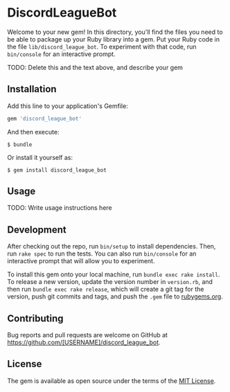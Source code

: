 # DiscordLeagueBot

Welcome to your new gem! In this directory, you'll find the files you need to be able to package up your Ruby library into a gem. Put your Ruby code in the file `lib/discord_league_bot`. To experiment with that code, run `bin/console` for an interactive prompt.

TODO: Delete this and the text above, and describe your gem

## Installation

Add this line to your application's Gemfile:

```ruby
gem 'discord_league_bot'
```

And then execute:

    $ bundle

Or install it yourself as:

    $ gem install discord_league_bot

## Usage

TODO: Write usage instructions here

## Development

After checking out the repo, run `bin/setup` to install dependencies. Then, run `rake spec` to run the tests. You can also run `bin/console` for an interactive prompt that will allow you to experiment.

To install this gem onto your local machine, run `bundle exec rake install`. To release a new version, update the version number in `version.rb`, and then run `bundle exec rake release`, which will create a git tag for the version, push git commits and tags, and push the `.gem` file to [rubygems.org](https://rubygems.org).

## Contributing

Bug reports and pull requests are welcome on GitHub at https://github.com/[USERNAME]/discord_league_bot.


## License

The gem is available as open source under the terms of the [MIT License](http://opensource.org/licenses/MIT).


